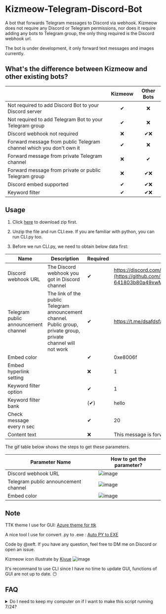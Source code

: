 # Kizmeow-Telegram-Discord-Bot
A bot that forwards Telegram messages to Discord via webhook. Kizmeow does not require any Discord or Telegram permissions, nor does it require adding any bots to Telegram group, the only thing required is the Discord webhook url.

The bot is under development, it only forward text messages and images currently. 

What's the difference between Kizmeow and other existing bots?
-----------------

|                                                                   | Kizmeow | Other Bots |
|-------------------------------------------------------------------|:-------:|:----------:|
|Not required to add Discord Bot to your Discord server             |   ✔    |     ❌     |
|Not required to add Telegram Bot to your Telegram group            |   ✔    |     ❌     |
|Discord webhook not required                                       |   ❌   |    ✔❌    |
|Forward message from public Telegram channel which you don't own it|   ✔    |     ❌     |
|Forward message from private Telegram channel                      |   ❌   |     ✔      |
|Forward message from private or public Telegram group              |   ❌   |     ✔❌   |
|Discord embed supported                                            |   ✔    |    ✔❌    |
|Keyword filter                                                     |   ✔    |    ✔❌    |

Usage
-----------------

1. Click [here](https://github.com/Xeift/Kizmeow-Telegram-Discord-Bot/archive/refs/heads/main.zip) to download zip first.

2. Unzip the file and run CLI.exe. If you are familiar with python, you can run CLI.py too.

3. Before we run CLI.py, we need to obtain below data first:

|       Name                           | Description | Required | Example |
|--------------------------------------|-------------|----------|---------|
| Discord webhook URL                  |The Discord webhook you got in Discord channel|    ✔    | https://discord.com/api/webhooks/953518959309783100/nv0byOn-![image](https://github.com/user-attachments/assets/70694575-c8e8-44c8-a37c-641803b80a49xwMmRfHV6lasGbkhmNX0DvQyUAMJcoRbZJeHrpIpVKdB9bjJk962BddJRq8C) |
| Telegram public announcement channel |The link of the public Telegram announcement channel. Public group, private group, private channel will not work|    ✔    | https://t.me/dsafdsfa3243 |
| Embed color                          |        |    ✔    | 0xe8006f |
| Embed hyperlink setting              |        |    ❌   | 1 |
| Keyword filter option                |        |    ✔    | 1 |
| Keyword filter bank                  |        |    (✔)  | hello |
| Check message every n sec            |        |    ✔    | 20 |
| Content text                         |        |    ❌   | This message is forward from Telegram |

The gif table below shows the steps to get these parameters.

|               Parameter Name               |                                 How to get the parameter?                                 |
|--------------------------------------------|-------------------------------------------------------------------------------------------|
|             Discord webhook URL            | ![image](https://github.com/user-attachments/assets/9798b6ea-9be7-40b5-8169-87e3445d1c8d) |
|    Telegram public announcement channel    | ![image](https://github.com/user-attachments/assets/98f40aad-471c-42bf-b2c6-038fcc639e77) |
|                Embed color                 | ![image](https://github.com/user-attachments/assets/d072d6d9-22e1-412d-8278-7a6676e7feb0) |


Note
-----------------

TTK theme I use for GUI: [Azure theme for ttk](https://github.com/rdbende/Azure-ttk-theme)

A nice tool I use for convert .py to .exe : [Auto PY to EXE](https://github.com/brentvollebregt/auto-py-to-exe)

Code by @xeft. If you have any question, feel free to DM me on Discord or open an issue.

Kizmeow icon illustrate by [Kiyue](https://instagram.com/sweetdays_gun_gun?igshid=YmMyMTA2M2Y=)
![image](https://user-images.githubusercontent.com/80938768/196019602-f4ac2896-cdaa-4028-acdb-53b8a0a60d43.png)

It's recommand to use CLI since I have no time to update GUI, functions of GUI are not up to date. 😶

FAQ
-----------------

<details>
<summary>Do I need to keep my computer on if I want to make this script running 7/24?</summary>
Yes.
</details>
